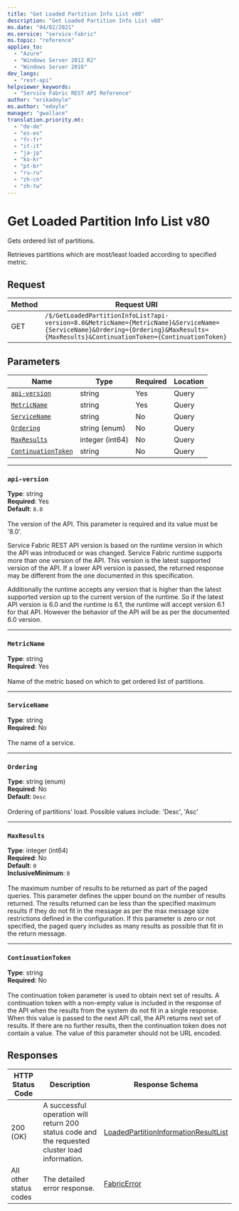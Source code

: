 ```yaml
---
title: "Get Loaded Partition Info List v80"
description: "Get Loaded Partition Info List v80"
ms.date: "04/02/2021"
ms.service: "service-fabric"
ms.topic: "reference"
applies_to: 
  - "Azure"
  - "Windows Server 2012 R2"
  - "Windows Server 2016"
dev_langs: 
  - "rest-api"
helpviewer_keywords: 
  - "Service Fabric REST API Reference"
author: "erikadoyle"
ms.author: "edoyle"
manager: "gwallace"
translation.priority.mt: 
  - "de-de"
  - "es-es"
  - "fr-fr"
  - "it-it"
  - "ja-jp"
  - "ko-kr"
  - "pt-br"
  - "ru-ru"
  - "zh-cn"
  - "zh-tw"
---
```

# Get Loaded Partition Info List v80
Gets ordered list of partitions.

Retrieves partitions which are most/least loaded according to specified metric.

## Request
| Method | Request URI |
| ------ | ----------- |
| GET | `/$/GetLoadedPartitionInfoList?api-version=8.0&MetricName={MetricName}&ServiceName={ServiceName}&Ordering={Ordering}&MaxResults={MaxResults}&ContinuationToken={ContinuationToken}` |


## Parameters
| Name | Type | Required | Location |
| --- | --- | --- | --- |
| [`api-version`](#api-version) | string | Yes | Query |
| [`MetricName`](#metricname) | string | Yes | Query |
| [`ServiceName`](#servicename) | string | No | Query |
| [`Ordering`](#ordering) | string (enum) | No | Query |
| [`MaxResults`](#maxresults) | integer (int64) | No | Query |
| [`ContinuationToken`](#continuationtoken) | string | No | Query |

____
### `api-version`
__Type__: string <br/>
__Required__: Yes<br/>
__Default__: `8.0` <br/>
<br/>
The version of the API. This parameter is required and its value must be '8.0'.

Service Fabric REST API version is based on the runtime version in which the API was introduced or was changed. Service Fabric runtime supports more than one version of the API. This version is the latest supported version of the API. If a lower API version is passed, the returned response may be different from the one documented in this specification.

Additionally the runtime accepts any version that is higher than the latest supported version up to the current version of the runtime. So if the latest API version is 6.0 and the runtime is 6.1, the runtime will accept version 6.1 for that API. However the behavior of the API will be as per the documented 6.0 version.


____
### `MetricName`
__Type__: string <br/>
__Required__: Yes<br/>
<br/>
Name of the metric based on which to get ordered list of partitions.

____
### `ServiceName`
__Type__: string <br/>
__Required__: No<br/>
<br/>
The name of a service.

____
### `Ordering`
__Type__: string (enum) <br/>
__Required__: No<br/>
__Default__: `Desc` <br/>
<br/>
Ordering of partitions' load. Possible values include: 'Desc', 'Asc'

____
### `MaxResults`
__Type__: integer (int64) <br/>
__Required__: No<br/>
__Default__: `0` <br/>
__InclusiveMinimum__: `0` <br/>
<br/>
The maximum number of results to be returned as part of the paged queries. This parameter defines the upper bound on the number of results returned. The results returned can be less than the specified maximum results if they do not fit in the message as per the max message size restrictions defined in the configuration. If this parameter is zero or not specified, the paged query includes as many results as possible that fit in the return message.

____
### `ContinuationToken`
__Type__: string <br/>
__Required__: No<br/>
<br/>
The continuation token parameter is used to obtain next set of results. A continuation token with a non-empty value is included in the response of the API when the results from the system do not fit in a single response. When this value is passed to the next API call, the API returns next set of results. If there are no further results, then the continuation token does not contain a value. The value of this parameter should not be URL encoded.

## Responses

| HTTP Status Code | Description | Response Schema |
| --- | --- | --- |
| 200 (OK) | A successful operation will return 200 status code and the requested cluster load information.<br/> | [LoadedPartitionInformationResultList](sfclient-v80-model-loadedpartitioninformationresultlist.md) |
| All other status codes | The detailed error response.<br/> | [FabricError](sfclient-v80-model-fabricerror.md) |
